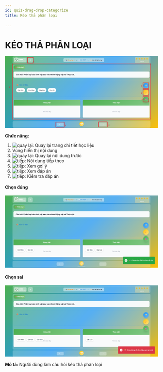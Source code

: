```yaml
---
id: quiz-drag-drop-categorize
title: Kéo thả phân loại

---
```


# KÉO THẢ PHÂN LOẠI

![Trắc nghiệm đơn](/img/hoc-lieu-so/quiz-drag-drop-categorize/keo-tha.png)



__Chức năng:__
1. <img src="/docs-lms/img/chung/back.png" alt="quay lại" width="50" />: Quay lại trang chi tiết học liệu
2. Vùng hiển thị nội dung
3. <img src="/docs-lms/img/chung/back2.png" alt="quay lại" width="70" />: Quay lại nội dung trước
4. <img src="/docs-lms/img/chung/next.png" alt="tiếp" width="70" />: Nội dung tiếp theo
5. <img src="/docs-lms/img/hoc-lieu-so/quiz-single-choice/goi-y.png" alt="tiếp" width="50" />: Xem gợi ý
6. <img src="/docs-lms/img/hoc-lieu-so/quiz-single-choice/dap-an.png" alt="tiếp" width="50" />: Xem đáp án
7. <img src="/docs-lms/img/hoc-lieu-so/quiz-single-choice/kiem-tra.png" alt="tiếp" width="50" />: Kiểm tra đáp án

#### Chọn đúng
![Trắc nghiệm đơn](/img/hoc-lieu-so/quiz-drag-drop-categorize/dung.png)

#### Chọn sai
![Trắc nghiệm đơn](/img/hoc-lieu-so/quiz-drag-drop-categorize/sai.png)

__Mô tả:__ Người dùng làm câu hỏi kéo thả phân loại